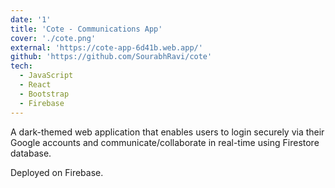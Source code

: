 ```yaml
---
date: '1'
title: 'Cote - Communications App'
cover: './cote.png'
external: 'https://cote-app-6d41b.web.app/'
github: 'https://github.com/SourabhRavi/cote'
tech:
  - JavaScript
  - React
  - Bootstrap
  - Firebase
---
```


A dark-themed web application that enables users to login securely via their Google accounts and communicate/collaborate in real-time using Firestore database.

Deployed on Firebase.
